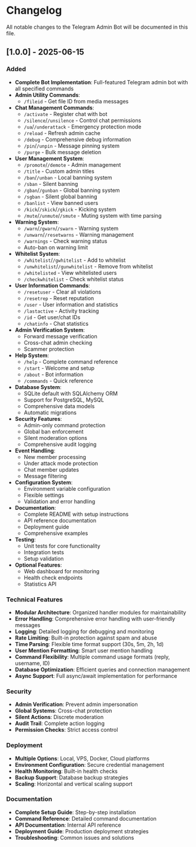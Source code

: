 # Changelog

All notable changes to the Telegram Admin Bot will be documented in this file.

## [1.0.0] - 2025-06-15

### Added
- **Complete Bot Implementation**: Full-featured Telegram admin bot with all specified commands
- **Admin Utility Commands**:
  - `/fileid` - Get file ID from media messages
- **Chat Management Commands**:
  - `/activate` - Register chat with bot
  - `/silence`/`/unsilence` - Control chat permissions
  - `/ua`/`/underattack` - Emergency protection mode
  - `/reload` - Refresh admin cache
  - `/debug` - Comprehensive debug information
  - `/pin`/`/unpin` - Message pinning system
  - `/purge` - Bulk message deletion
- **User Management System**:
  - `/promote`/`/demote` - Admin management
  - `/title` - Custom admin titles
  - `/ban`/`/unban` - Local banning system
  - `/sban` - Silent banning
  - `/gban`/`/gunban` - Global banning system
  - `/sgban` - Silent global banning
  - `/banlist` - View banned users
  - `/kick`/`/skick`/`/gkick` - Kicking system
  - `/mute`/`/unmute`/`/smute` - Muting system with time parsing
- **Warning System**:
  - `/warn`/`/gwarn`/`/swarn` - Warning system
  - `/unwarn`/`/resetwarns` - Warning management
  - `/warnings` - Check warning status
  - Auto-ban on warning limit
- **Whitelist System**:
  - `/whitelist`/`/gwhitelist` - Add to whitelist
  - `/unwhitelist`/`/gunwhitelist` - Remove from whitelist
  - `/whitelisted` - View whitelisted users
  - `/checkwhitelist` - Check whitelist status
- **User Information Commands**:
  - `/resetuser` - Clear all violations
  - `/resetrep` - Reset reputation
  - `/user` - User information and statistics
  - `/lastactive` - Activity tracking
  - `/id` - Get user/chat IDs
  - `/chatinfo` - Chat statistics
- **Admin Verification System**:
  - Forward message verification
  - Cross-chat admin checking
  - Scammer protection
- **Help System**:
  - `/help` - Complete command reference
  - `/start` - Welcome and setup
  - `/about` - Bot information
  - `/commands` - Quick reference
- **Database System**:
  - SQLite default with SQLAlchemy ORM
  - Support for PostgreSQL, MySQL
  - Comprehensive data models
  - Automatic migrations
- **Security Features**:
  - Admin-only command protection
  - Global ban enforcement
  - Silent moderation options
  - Comprehensive audit logging
- **Event Handling**:
  - New member processing
  - Under attack mode protection
  - Chat member updates
  - Message filtering
- **Configuration System**:
  - Environment variable configuration
  - Flexible settings
  - Validation and error handling
- **Documentation**:
  - Complete README with setup instructions
  - API reference documentation
  - Deployment guide
  - Comprehensive examples
- **Testing**:
  - Unit tests for core functionality
  - Integration tests
  - Setup validation
- **Optional Features**:
  - Web dashboard for monitoring
  - Health check endpoints
  - Statistics API

### Technical Features
- **Modular Architecture**: Organized handler modules for maintainability
- **Error Handling**: Comprehensive error handling with user-friendly messages
- **Logging**: Detailed logging for debugging and monitoring
- **Rate Limiting**: Built-in protection against spam and abuse
- **Time Parsing**: Flexible time format support (30s, 5m, 2h, 1d)
- **User Mention Formatting**: Smart user mention handling
- **Command Flexibility**: Multiple command usage formats (reply, username, ID)
- **Database Optimization**: Efficient queries and connection management
- **Async Support**: Full async/await implementation for performance

### Security
- **Admin Verification**: Prevent admin impersonation
- **Global Systems**: Cross-chat protection
- **Silent Actions**: Discrete moderation
- **Audit Trail**: Complete action logging
- **Permission Checks**: Strict access control

### Deployment
- **Multiple Options**: Local, VPS, Docker, Cloud platforms
- **Environment Configuration**: Secure credential management
- **Health Monitoring**: Built-in health checks
- **Backup Support**: Database backup strategies
- **Scaling**: Horizontal and vertical scaling support

### Documentation
- **Complete Setup Guide**: Step-by-step installation
- **Command Reference**: Detailed command documentation
- **API Documentation**: Internal API reference
- **Deployment Guide**: Production deployment strategies
- **Troubleshooting**: Common issues and solutions